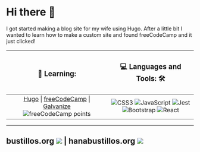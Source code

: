 # Hi there 👋

I got started making a blog site for my wife using Hugo. After a little bit I wanted to learn how to make a custom site and found freeCodeCamp and it just clicked!


|                                                                                                                                                           <h3> 🏫 Learning:  </h3>                                                                                                                                                           	|                                                                                                                                                                                                                                           <h3>💻 Languages and Tools: 🛠️</h3>                                                                                                                                                                                                                                           	|
|:-------------------------------------------------------------------------------------------------------------------------------------------------------------------------------------------------------------------------------------------------------------------------------------------------------------------------------------------:	|:---------------------------------------------------------------------------------------------------------------------------------------------------------------------------------------------------------------------------------------------------------------------------------------------------------------------------------------------------------------------------------------------------------------------------------------------------------------------------------------------------------------------:	|
| <span>[Hugo](https://gohugo.io/) \| [freeCodeCamp](freecodecamp.org) \| [Galvanize](galvanize.com)</span> ![freeCodeCamp points](https://img.shields.io/freecodecamp/points/fccd6819787-d362-40b5-9761-e9f3c8f72111?logo=freecodecamp&label=freeCodeCamp&link=https%3A%2F%2Fwww.freecodecamp.org%2Ffccd6819787-d362-40b5-9761-e9f3c8f72111) 	| ![CSS3](https://img.shields.io/badge/-CSS3-000000?style=flat&logo=css3&logoColor=ffffff&labelColor=1572B6)  ![JavaScript](https://img.shields.io/badge/-JavaScript-000000?style=flat&logo=javascript) ![Jest](https://img.shields.io/badge/-Jest-000000?style=flat&logo=Jest&logoColor=C21325&labelColor=ffffff) ![Bootstrap](https://img.shields.io/badge/-Bootstrap-000000?style=flat&logo=bootstrap&logoColor=ffffff&labelColor=563D7C) ![React](https://img.shields.io/badge/-React-000000?style=flat&logo=react) 	|
---


<h2><span> bustillos.org <img src="https://api.netlify.com/api/v1/badges/d7d59ca9-675a-4958-89d5-6e530d205a00/deploy-status"><https://app.netlify.com/sites/bustillosorg/deploys></span> 
    <span> | hanabustillos.org <img src="https://api.netlify.com/api/v1/badges/cc9b946e-2e57-4b08-b93b-6173c24ec589/deploy-status"><https://app.netlify.com/sites/hanabustillos/deploys></span>
</h2>


